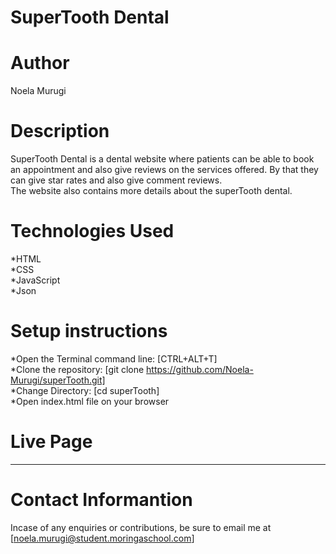 # SuperTooth Dental

# Author
Noela Murugi

# Description
SuperTooth Dental is a dental website where patients can be able to book an appointment and also give reviews on the services offered.
By that they can give star rates and also give comment reviews. <br>The website also contains more details about the superTooth dental.

# Technologies Used
*HTML<br>
*CSS<br>
*JavaScript<br>
*Json<br>

# Setup instructions
*Open the Terminal command line: [CTRL+ALT+T]<br>
*Clone the repository: [git clone https://github.com/Noela-Murugi/superTooth.git]<br>
*Change Directory: [cd superTooth]<br>
*Open index.html file on your browser

# Live Page
**********************************

# Contact Informantion
Incase of any enquiries or contributions, be sure to email me at [noela.murugi@student.moringaschool.com]

